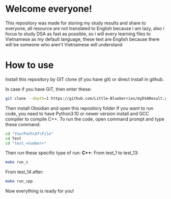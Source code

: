 # Welcome everyone!
This repository was made for storing my study results and share to everyone, all resource are not translated to English because i am lazy, also i focus to study DSA as fast as possible, so i will every learning files to Vietnamese as my default language, these text are English because there will be someone who aren't Vietnamese will understand

# How to use
Install this repository by GIT clone (if you have git) or direct install in github.

In case if you have GIT, then enter these:

``` bash
git clone --depth=1 https://github.com/Little-Blueberries/myDSAResult.git
```

Then install Obsidian and open this repository folder
If you want to run code, you need to have Python3.10 or newer version install and GCC compiler to compile C++.
To run the code, open command prompt and type these command:

``` bash
cd "YourPath\Of\File"
cd Test
cd "test_<number>"
```

Then run these specific type of run:
**C++**:
From test_1 to test_13:
``` bash
make run_c
```
From test_14 after:
``` bash
make run_cpp
```

Now everything is ready for you!

